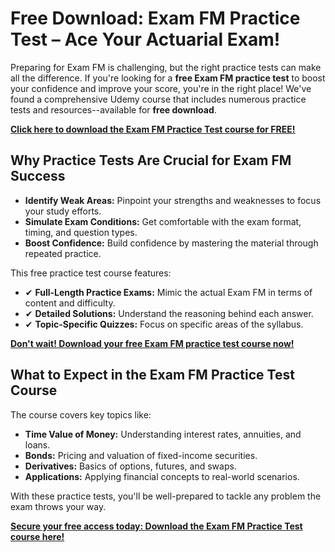 # Free Download: Exam FM Practice Test – Ace Your Actuarial Exam!

Preparing for Exam FM is challenging, but the right practice tests can make all the difference. If you're looking for a **free Exam FM practice test** to boost your confidence and improve your score, you're in the right place! We've found a comprehensive Udemy course that includes numerous practice tests and resources--available for **free download**.

[**Click here to download the Exam FM Practice Test course for FREE!**](https://udemywork.com/exam-fm-practice-test)

## Why Practice Tests Are Crucial for Exam FM Success

*   **Identify Weak Areas:** Pinpoint your strengths and weaknesses to focus your study efforts.
*   **Simulate Exam Conditions:** Get comfortable with the exam format, timing, and question types.
*   **Boost Confidence:** Build confidence by mastering the material through repeated practice.

This free practice test course features:

*   ✔ **Full-Length Practice Exams:** Mimic the actual Exam FM in terms of content and difficulty.
*   ✔ **Detailed Solutions:** Understand the reasoning behind each answer.
*   ✔ **Topic-Specific Quizzes:** Focus on specific areas of the syllabus.

[**Don't wait! Download your free Exam FM practice test course now!**](https://udemywork.com/exam-fm-practice-test)

## What to Expect in the Exam FM Practice Test Course

The course covers key topics like:

*   **Time Value of Money:** Understanding interest rates, annuities, and loans.
*   **Bonds:** Pricing and valuation of fixed-income securities.
*   **Derivatives:** Basics of options, futures, and swaps.
*   **Applications:** Applying financial concepts to real-world scenarios.

With these practice tests, you'll be well-prepared to tackle any problem the exam throws your way.

[**Secure your free access today: Download the Exam FM Practice Test course here!**](https://udemywork.com/exam-fm-practice-test)
